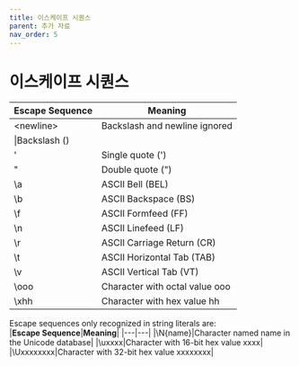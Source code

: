```yaml
---
title: 이스케이프 시퀀스
parent: 추가 자료
nav_order: 5
---
```

# 이스케이프 시퀀스  

|**Escape Sequence**|**Meaning**|
|---|---|
|\<newline>|Backslash and newline ignored|
|\\|Backslash (\)|
|\'|Single quote (')|
|\"|Double quote (")|
|\a|ASCII Bell (BEL)|
|\b|ASCII Backspace (BS)|
|\f|ASCII Formfeed (FF)|
|\n|ASCII Linefeed (LF)|
|\r|ASCII Carriage Return (CR)|
|\t|ASCII Horizontal Tab (TAB)|
|\v|ASCII Vertical Tab (VT)|
|\ooo|Character with octal value ooo|
|\xhh|Character with hex value hh|

Escape sequences only recognized in string literals are:  
|**Escape Sequence**|**Meaning**|
|---|---|
|\N{name}|Character named name in the Unicode database|
|\uxxxx|Character with 16-bit hex value xxxx|
|\Uxxxxxxxx|Character with 32-bit hex value xxxxxxxx|